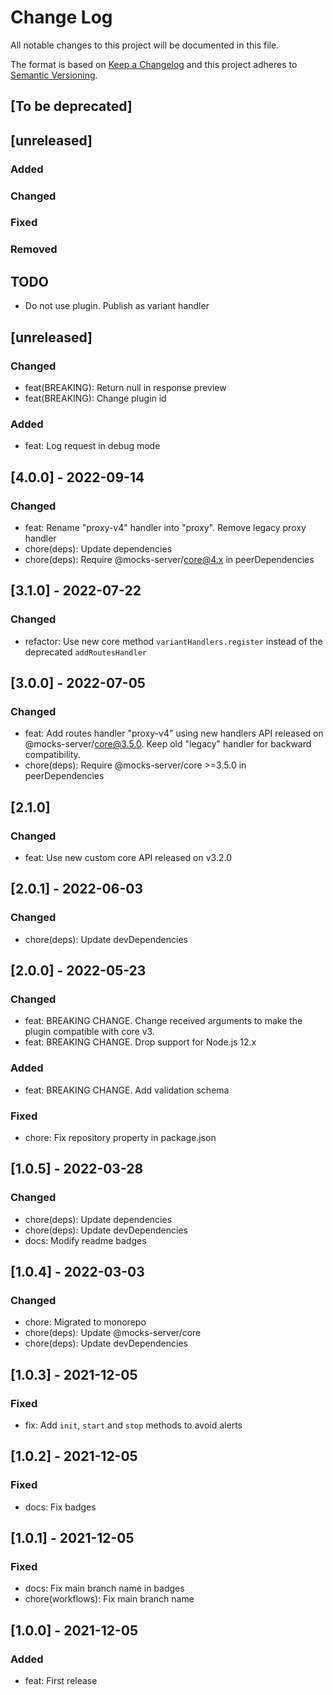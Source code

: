 # Change Log
All notable changes to this project will be documented in this file.

The format is based on [Keep a Changelog](http://keepachangelog.com/)
and this project adheres to [Semantic Versioning](http://semver.org/).

## [To be deprecated]

## [unreleased]
### Added
### Changed
### Fixed
### Removed

## TODO
- Do not use plugin. Publish as variant handler

## [unreleased]

### Changed
- feat(BREAKING): Return null in response preview
- feat(BREAKING): Change plugin id

### Added
- feat: Log request in debug mode

## [4.0.0] - 2022-09-14

### Changed

- feat: Rename "proxy-v4" handler into "proxy". Remove legacy proxy handler
- chore(deps): Update dependencies
- chore(deps): Require @mocks-server/core@4.x in peerDependencies

## [3.1.0] - 2022-07-22

### Changed

- refactor: Use new core method `variantHandlers.register` instead of the deprecated `addRoutesHandler`

## [3.0.0] - 2022-07-05

### Changed
- feat: Add routes handler "proxy-v4" using new handlers API released on @mocks-server/core@3.5.0. Keep old "legacy" handler for backward compatibility.
- chore(deps): Require @mocks-server/core >=3.5.0 in peerDependencies

## [2.1.0]
### Changed
- feat: Use new custom core API released on v3.2.0

## [2.0.1] - 2022-06-03

### Changed
- chore(deps): Update devDependencies

## [2.0.0] - 2022-05-23

### Changed
- feat: BREAKING CHANGE. Change received arguments to make the plugin compatible with core v3.
- feat: BREAKING CHANGE. Drop support for Node.js 12.x

### Added
- feat: BREAKING CHANGE. Add validation schema

### Fixed
- chore: Fix repository property in package.json

## [1.0.5] - 2022-03-28

### Changed
- chore(deps): Update dependencies
- chore(deps): Update devDependencies
- docs: Modify readme badges

## [1.0.4] - 2022-03-03

### Changed
- chore: Migrated to monorepo
- chore(deps): Update @mocks-server/core
- chore(deps): Update devDependencies

## [1.0.3] - 2021-12-05

### Fixed
- fix: Add `init`, `start` and `stop` methods to avoid alerts

## [1.0.2] - 2021-12-05

### Fixed
- docs: Fix badges

## [1.0.1] - 2021-12-05

### Fixed
- docs: Fix main branch name in badges
- chore(workflows): Fix main branch name

## [1.0.0] - 2021-12-05

### Added
- feat: First release
